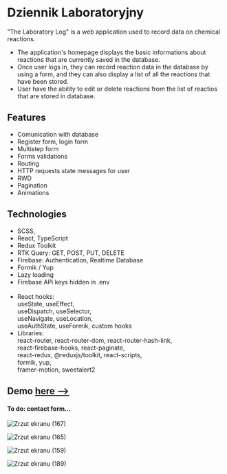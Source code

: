 # Dziennik Laboratoryjny

"The Laboratory Log" is a web application used to record data on chemical reactions. <br/>
- The application's homepage displays the basic informations about reactions that are currently saved in the database. <br/>
- Once user logs in, they can record reaction data in the database by using a form, and they can also display a list of all the reactions that have been stored. <br/>
- User have the ability to edit or delete reactions from the list of reactios that are stored in database.   

## Features
* Comunication with database
* Register form, login form 
* Multistep form
* Forms validations 
* Routing
* HTTP requests state messages for user
* RWD
* Pagination 
* Animations

## Technologies  
* SCSS,
* React, TypeScript
* Redux Toolkit 
* RTK Query: GET, POST, PUT, DELETE
* Firebase: Authentication, Realtime Database 
* Formik / Yup 
* Lazy loading
* Firebase APi keys hidden in .env
 <br/><br/>
* React hooks: <br/> useState, useEffect, <br/> useDispatch, useSelector, <br/> useNavigate, useLocation, <br/> useAuthState, useFormik, custom hooks
* Libraries: <br/>
react-router, react-router-dom, react-router-hash-link, <br/>
react-firebase-hooks, react-paginate,<br/>
react-redux, @reduxjs/toolkit, react-scripts,<br/>
formik, yup, <br/>
framer-motion, sweetalert2


## Demo <a href = "https://krzysztofe.github.io/Laboratory_Lab/"> here --></a>
#### To do: contact form...

![Zrzut ekranu (167)](https://user-images.githubusercontent.com/96065197/232578699-b9280879-5829-44e3-9016-bbe2c5e6f97a.png)

![Zrzut ekranu (165)](https://user-images.githubusercontent.com/96065197/232578229-bd210d87-bc1e-4a30-a531-d606b4a69d71.png)

![Zrzut ekranu (159)](https://user-images.githubusercontent.com/96065197/232575819-6ebd3d29-1664-433a-be86-70381ead02e9.png)

![Zrzut ekranu (189)](https://github.com/Krzysztofe/Laboratory_Lab/assets/96065197/4a82ead6-4274-4fe8-a7e5-c6f93fbc1d70)


